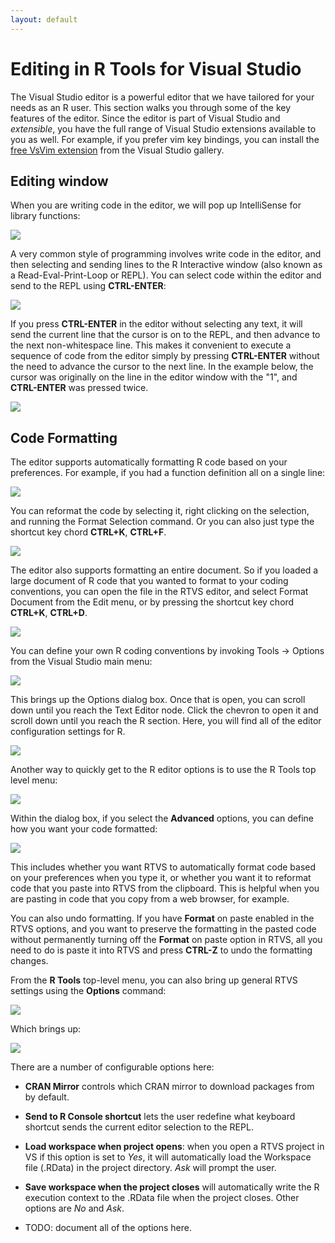 ```yaml
---
layout: default
---
```


# Editing in R Tools for Visual Studio
 
The Visual Studio editor is a powerful editor that we have tailored for your
needs as an R user. This section walks you through some of the key features of
the editor. Since the editor is part of Visual Studio and *extensible*, you have
the full range of Visual Studio extensions available to you as well. For
example, if you prefer vim key bindings, you can install the [free VsVim
extension](https://visualstudiogallery.msdn.microsoft.com/59ca71b3-a4a3-46ca-8fe1-0e90e3f79329)
from the Visual Studio gallery.

## Editing window

When you are writing code in the editor, we will pop up IntelliSense for
library functions: 
 
![](./media/RTVS-Editing-auto-completion.png)
 
A very common style of programming involves write code in the editor, and then
selecting and sending lines to the R Interactive window (also known as a
Read-Eval-Print-Loop or REPL). You can select code within the editor and send to
the REPL using **CTRL-ENTER**:
 
![](./media/RTVS-Editing-code-to-repl.png)
 
If you press **CTRL-ENTER** in the editor without selecting any text, it will
send the current line that the cursor is on to the REPL, and then advance to the
next non-whitespace line. This makes it convenient to execute a sequence of code
from the editor simply by pressing **CTRL-ENTER** without the need to advance
the cursor to the next line. In the example below, the cursor was originally on
the line in the editor window with the "1", and **CTRL-ENTER** was pressed
twice. 
 
![](./media/RTVS-Editing-code-to-repl-by-line.png) 
 
## Code Formatting

The editor supports automatically formatting R code based on your preferences.
For example, if you had a function definition all on a single line:
 
![](./media/RTVS-Editing-reformatting-example.png)

You can reformat the code by selecting it, right clicking on the selection, and
running the Format Selection command. Or you can also just type the shortcut key
chord **CTRL+K**, **CTRL+F**.
 
 ![](./media/RTVS-Editing-reformatting.png)
 
The editor also supports formatting an entire document. So if you loaded a large
document of R code that you wanted to format to your coding conventions, you can
open the file in the RTVS editor, and select Format Document from the Edit menu,
or by pressing the shortcut key chord **CTRL+K**, **CTRL+D**.
 
 ![](./media/RTVS-Editing-reformatting-document.png)
 
You can define your own R coding conventions by invoking Tools -> Options from
the Visual Studio main menu:
 
 ![](./media/RTVS-Editing-custom-code-conventions.png)

This brings up the Options dialog box. Once that is open, you can scroll down
until you reach the Text Editor node. Click the chevron to open it and scroll
down until you reach the R section. Here, you will find all of the editor
configuration settings for R. 
 
 ![](./media/RTVS-Editing-configuring.png)
 
Another way to quickly get to the R editor options is to use the R Tools top
level menu:
 
 ![](./media/RTVS-Editing-options.png)
 
Within the dialog box, if you select the **Advanced** options, you can define
how you want your code formatted:
 
 ![](./media/RTVS-Editing-advanced-options.png) 

This includes whether you want RTVS to automatically format code based on your
preferences when you type it, or whether you want it to reformat code that you
paste into RTVS from the clipboard. This is helpful when you are pasting in code
that you copy from a web browser, for example.
 
You can also undo formatting. If you have **Format** on paste enabled in the
RTVS options, and you want to preserve the formatting in the pasted code without
permanently turning off the **Format** on paste option in RTVS, all you need to
do is paste it into RTVS and press **CTRL-Z** to undo the formatting changes.
 
From the **R Tools** top-level menu, you can also bring up general RTVS settings
using the **Options** command:
 
  ![](./media/RTVS-Editing-rtvs-options.png)

Which brings up:
 
  ![](./media/RTVS-Editing-rtvs-options-dialog.png)

There are a number of configurable options here:

- **CRAN Mirror** controls which CRAN mirror to download packages from by default.

- **Send to R Console shortcut** lets the user redefine what keyboard shortcut
sends the current editor selection to the REPL.

- **Load workspace when project opens**: when you open a RTVS project in VS if
this option is set to *Yes*, it will automatically load the Workspace file
(.RData) in the project directory. *Ask* will prompt the user.

- **Save workspace when the project closes** will automatically write the R
execution context to the .RData file when the project closes. Other options
are *No* and *Ask*.

- TODO: document all of the options here.